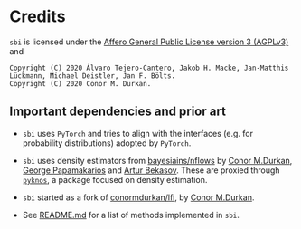 # Credits

`sbi` is licensed under the [Affero General Public License version 3 (AGPLv3)](https://www.gnu.org/licenses/agpl-3.0.html) and 
```
Copyright (C) 2020 Álvaro Tejero-Cantero, Jakob H. Macke, Jan-Matthis Lückmann, Michael Deistler, Jan F. Bölts.
Copyright (C) 2020 Conor M. Durkan.
```

## Important dependencies and prior art

* `sbi` uses `PyTorch` and tries to align with the interfaces (e.g. for probability
  distributions) adopted by `PyTorch`.

* `sbi` uses density estimators from
[bayesiains/nflows](https://github.com/bayesiains/nsf) by [Conor
M.Durkan](https://conormdurkan.github.io/), [George
Papamakarios](https://gpapamak.github.io/) and [Artur
Bekasov](https://arturbekasov.github.io/). These are proxied through
[`pyknos`](https://github.com/mackelab/pyknos), a package focused on density estimation.

* `sbi` started as a fork of [conormdurkan/lfi](https://github.com/conormdurkan/lfi), by [Conor M.Durkan](https://conormdurkan.github.io/).

* See [README.md](https://github.com/mackelab/sbi/blob/master/README.md) for a list of
  methods implemented in `sbi`.